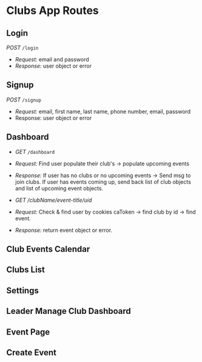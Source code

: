 <!-- Routes Documentation -->

# Clubs App Routes

## Login
*POST* `/login`
- *Request:* email and password
- *Response:* user object or error

## Signup
*POST* `/signup`
- *Request:* email, first name, last name, phone number, email, password
- Response: user object or error

## Dashboard
- *GET* `/dashboard`
- *Request:* Find user populate their club's -> populate upcoming events
- *Response:* If user has no clubs or no upcoming events -> Send msg to join clubs. If user has events coming up, send back list of club objects and list of upcoming event objects.

- *GET /clubName/event-title/uid*
- *Request:* Check & find user by cookies caToken -> find club by id -> find event.
- *Response:* return event object or error.

## Club Events Calendar

## Clubs List

## Settings

## Leader Manage Club Dashboard

## Event Page

## Create Event

